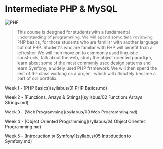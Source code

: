Intermediate PHP & MySQL
========================
![PHP](http://thedeveloperworldisyours.com/wp-content/uploads/php.png "PHP")

> This course is designed for students with a fundamental understanding of programming. 
> We will spend some time reviewing PHP basics, for those students who are familiar with another language but not PHP.
> Student's who are familiar with PHP will benefit from a refresher.
> We will then move on to commonly used linguistic constructs, talk about the web, study the object oriented paradigm, 
learn about some of the most commonly used design patterns and learn Symfony, a widely used PHP framework.
> We will then spend the rest of the class working on a project, which will ultimately become a part of our portfolio.

Week 1 - [PHP Basics](syllabus/01 PHP Basics.md)

Week 2 - [Functions, Arrays & Strings](syllabus/02 Functions Arrays Strings.md)

Week 3 - [Web Programming](syllabus/03 Web Programming.md)

Week 4 - [Object Oriented Programming](syllabus/04 Object Oriented Programming.md)

Week 5 - [Introduction to Symfony](syllabus/05 Introduction to Symfony.md)
